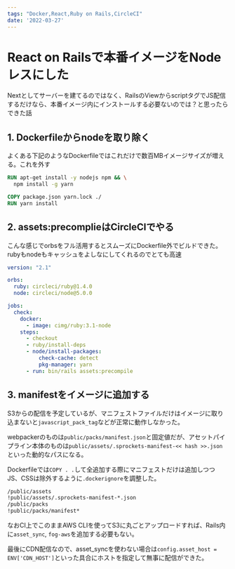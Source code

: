 ```yaml
---
tags: "Docker,React,Ruby on Rails,CircleCI"
date: '2022-03-27'
---
```


# React on Railsで本番イメージをNodeレスにした

Nextとしてサーバーを建てるのではなく、RailsのViewからscriptタグでJS配信するだけなら、本番イメージ内にインストールする必要ないのでは？と思ったらできた話

## 1. Dockerfileからnodeを取り除く

よくある下記のようなDockerfileではこれだけで数百MBイメージサイズが増える。これを外す

```Dockerfile
RUN apt-get install -y nodejs npm && \
  npm install -g yarn

COPY package.json yarn.lock ./
RUN yarn install
```

## 2. assets:precomplieはCircleCIでやる

こんな感じでorbsをフル活用するとスムーズにDockerfile外でビルドできた。rubyもnodeもキャッシュをよしなにしてくれるのでとても高速

```yml
version: "2.1"

orbs:
  ruby: circleci/ruby@1.4.0
  node: circleci/node@5.0.0

jobs:
  check:
    docker:
      - image: cimg/ruby:3.1-node
    steps:
      - checkout
      - ruby/install-deps
      - node/install-packages:
          check-cache: detect
          pkg-manager: yarn
      - run: bin/rails assets:precompile
```

## 3. manifestをイメージに追加する

S3からの配信を予定しているが、マニフェストファイルだけはイメージに取り込まないと`javascript_pack_tag`などが正常に動作しなかった。

webpackerのものは`public/packs/manifest.json`と固定値だが、アセットパイプライン本体のものは`public/assets/.sprockets-manifest-<< hash >>.json`といった動的なパスになる。

Dockerfileでは`COPY . .`して全追加する際にマニフェストだけは追加しつつJS、CSSは除外するように`.dockerignore`を調整した。

```bash
/public/assets
!public/assets/.sprockets-manifest-*.json
/public/packs
!public/packs/manifest*
```

なおCI上でこのままAWS CLIを使ってS3に丸ごとアップロードすれば、Rails内に`asset_sync`, `fog-aws`を追加する必要もない。

最後にCDN配信なので、asset_syncを使わない場合は`config.asset_host = ENV['CDN_HOST']`といった具合にホストを指定して無事に配信ができた。
